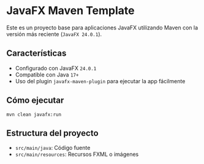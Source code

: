 # JavaFX Maven Template

Este es un proyecto base para aplicaciones JavaFX utilizando Maven con la versión más reciente (`JavaFX 24.0.1`).

## Características

- Configurado con JavaFX `24.0.1`
- Compatible con Java `17+`
- Uso del plugin `javafx-maven-plugin` para ejecutar la app fácilmente

## Cómo ejecutar

```
mvn clean javafx:run
```

## Estructura del proyecto

- `src/main/java`: Código fuente
- `src/main/resources`: Recursos FXML o imágenes
